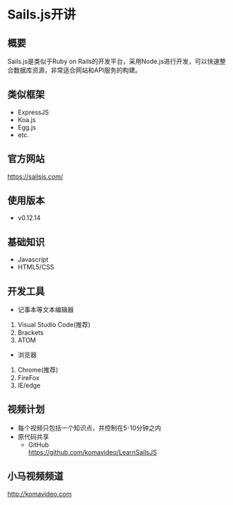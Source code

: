 Sails.js开讲
============

## 概要

Sails.js是类似于Ruby on Rails的开发平台，采用Node.js进行开发，可以快速整合数据库资源，非常适合网站和API服务的构建。

## 类似框架

+ ExpressJS
+ Koa.js
+ Egg.js
+ etc.

## 官方网站

https://sailsjs.com/

## 使用版本

+ v0.12.14

## 基础知识

+ Javascript
+ HTML5/CSS

## 开发工具

* 记事本等文本编辑器
 1. Visual Studio Code(推荐)
 2. Brackets
 3. ATOM

* 浏览器
 1. Chrome(推荐)
 2. FireFox
 3. IE/edge

## 视频计划
* 每个视频只包括一个知识点，并控制在5-10分钟之内
* 原代码共享
  - GitHub  
    https://github.com/komavideo/LearnSailsJS

## 小马视频频道

http://komavideo.com
